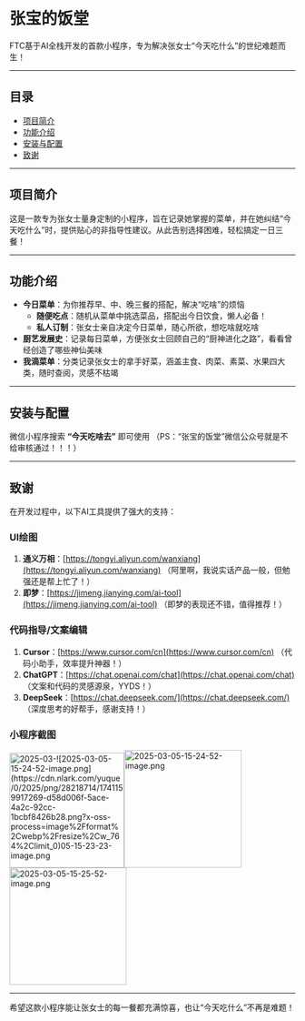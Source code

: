 # 张宝的饭堂

FTC基于AI全栈开发的首款小程序，专为解决张女士“今天吃什么”的世纪难题而生！

---

## 目录

- [项目简介](#项目简介)
- [功能介绍](#功能介绍)
- [安装与配置](#安装与配置)
- [致谢](#致谢)

---

## 项目简介

这是一款专为张女士量身定制的小程序，旨在记录她掌握的菜单，并在她纠结“今天吃什么”时，提供贴心的非指导性建议。从此告别选择困难，轻松搞定一日三餐！

---

## 功能介绍

- **今日菜单**：为你推荐早、中、晚三餐的搭配，解决“吃啥”的烦恼
  - **随便吃点**：随机从菜单中挑选菜品，搭配出今日饮食，懒人必备！
  - **私人订制**：张女士亲自决定今日菜单，随心所欲，想吃啥就吃啥
- **厨艺发展史**：记录每日菜单，方便张女士回顾自己的“厨神进化之路”，看看曾经创造了哪些神仙美味
- **我滴菜单**：分类记录张女士的拿手好菜，涵盖主食、肉菜、素菜、水果四大类，随时查阅，灵感不枯竭

---

## 安装与配置

微信小程序搜索 **“今天吃啥去”** 即可使用
（PS：“张宝的饭堂”微信公众号就是不给审核通过！！！）

---

## 致谢

在开发过程中，以下AI工具提供了强大的支持：

### UI绘图

1. **通义万相**：[https://tongyi.aliyun.com/wanxiang](https://tongyi.aliyun.com/wanxiang)
   （阿里啊，我说实话产品一般，但勉强还是帮上忙了！）
2. **即梦**：[https://jimeng.jianying.com/ai-tool](https://jimeng.jianying.com/ai-tool)
   （即梦的表现还不错，值得推荐！）

### 代码指导/文案编辑

1. **Cursor**：[https://www.cursor.com/cn](https://www.cursor.com/cn)
   （代码小助手，效率提升神器！）
2. **ChatGPT**：[https://chat.openai.com/chat](https://chat.openai.com/chat)
   （文案和代码的灵感源泉，YYDS！）
3. **DeepSeek**：[https://chat.deepseek.com/](https://chat.deepseek.com/)
   （深度思考的好帮手，感谢支持！）

### 小程序截图

<img title="" src="https://cdn.nlark.com/yuque/0/2025/png/28218714/1741159917083-d48f4797-a926-4898-b148-421d16d9e4d1.png?x-oss-process=image%2Fformat%2Cwebp%2Fresize%2Cw_768%2Climit_0" alt="2025-03-![2025-03-05-15-24-52-image.png](https://cdn.nlark.com/yuque/0/2025/png/28218714/1741159917269-d58d006f-5ace-4a2c-92cc-1bcbf8426b28.png?x-oss-process=image%2Fformat%2Cwebp%2Fresize%2Cw_764%2Climit_0)05-15-23-23-image.png" width="202"><img title="" src="https://cdn.nlark.com/yuque/0/2025/png/28218714/1741159917269-d58d006f-5ace-4a2c-92cc-1bcbf8426b28.png?x-oss-process=image%2Fformat%2Cwebp%2Fresize%2Cw_764%2Climit_0" alt="2025-03-05-15-24-52-image.png" width="207"><img title="" src="https://cdn.nlark.com/yuque/0/2025/png/28218714/1741159917162-7bd9d324-4c75-4017-be05-26c3dc25050d.png?x-oss-process=image%2Fformat%2Cwebp%2Fresize%2Cw_770%2Climit_0" alt="2025-03-05-15-25-52-image.png" width="206">

---

希望这款小程序能让张女士的每一餐都充满惊喜，也让“今天吃什么”不再是难题！